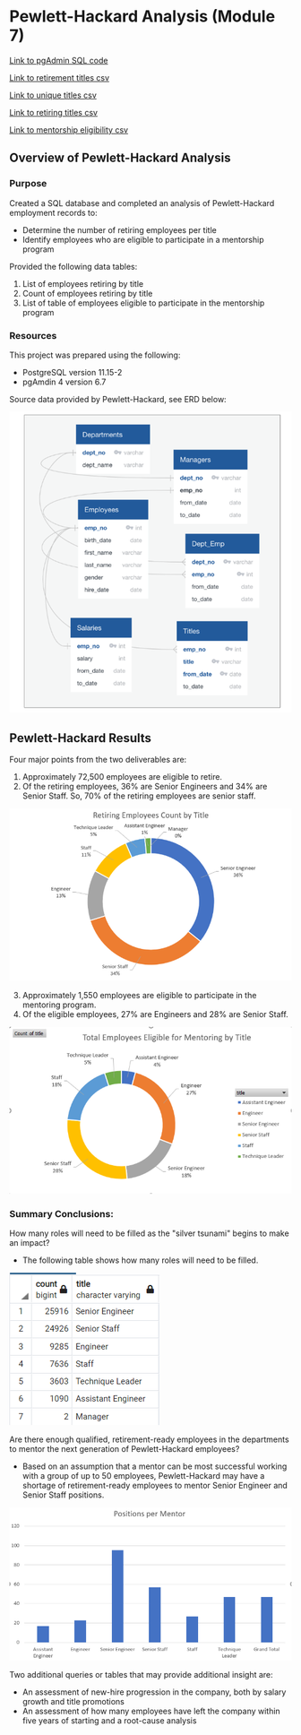 # Pewlett-Hackard Analysis (Module 7)

[Link to pgAdmin SQL code](Employee_Database_challenge.sql)

[Link to retirement titles csv](Data/retirement_titles.csv)

[Link to unique titles csv](Data/unique_titles.csv)

[Link to retiring titles csv](Data/retiring_titles.csv)

[Link to mentorship eligibility csv](Data/mentorship_eligibility.csv)

## Overview of Pewlett-Hackard Analysis

### Purpose
Created a SQL database and completed an analysis of Pewlett-Hackard employment records to:
* Determine the number of retiring employees per title
* Identify employees who are eligible to participate in a mentorship program

Provided the following data tables:

1. List of employees retiring by title
2. Count of employees retiring by title
3. List of table of employees eligible to participate in the mentorship program

### Resources

This project was prepared using the following:
* PostgreSQL version 11.15-2
* pgAmdin 4 version 6.7

Source data provided by Pewlett-Hackard, see ERD below:

![Pewlett-Hackard Data ERD](Employee_ERD.PNG)

## Pewlett-Hackard Results

Four major points from the two deliverables are:
1. Approximately 72,500 employees are eligible to retire.
2. Of the retiring employees, 36% are Senior Engineers and 34% are Senior Staff.  So, 70% of the retiring employees are senior staff.

![Pewlett-Hackard Retiring Employees](Retiring_Employee_Title_Count.PNG)

3. Approximately 1,550 employees are eligible to participate in the mentoring program.
4. Of the eligible employees, 27% are Engineers and 28% are Senior Staff.

![Pewlett-Hackard Mentoring Employees](Mentoring_Employee_Title_Count.PNG)

### Summary Conclusions:
How many roles will need to be filled as the "silver tsunami" begins to make an impact?

* The following table shows how many roles will need to be filled.

![Pewlett-Hackard Retiring Count](count.PNG)

Are there enough qualified, retirement-ready employees in the departments to mentor the next generation of Pewlett-Hackard employees?

* Based on an assumption that a mentor can be most successful working with a group of up to 50 employees, Pewlett-Hackard may have a shortage of retirement-ready         employees to mentor Senior Engineer and Senior Staff positions.

![Pewlett-Hackard Positions per Mentor](positions_per_mentor.PNG)

Two additional queries or tables that may provide additional insight are:
* An assessment of new-hire progression in the company, both by salary growth and title promotions
* An assessment of how many employees have left the company within five years of starting and a root-cause analysis
